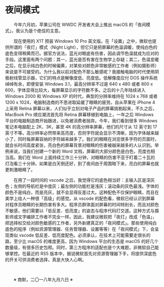 # 夜间模式

&emsp;&emsp;今年六月初，苹果公司在 WWDC 开发者大会上推出 macOS 的「夜间模式」，我认为是个绝佳的主意。

&emsp;&emsp;现在使用的 X1T 预装 Windows 10 Pro 英文版。在「设置」之中，微软也提供所谓的「夜灯」模式（Night Light），但它只是把屏幕的色温调暖，使纯白色的底色变得稍黄而已。据官方说法，蓝光对眼底有伤害，因此调节色温就成为应对的手段。这里面有两个问题：其一，蓝光是否有害在生物学上存疑；其二，色温变暖之后，在显示纯白色的时候偏黄，对某些对颜色非常敏感的工作者（例如摄影师）来说是不可接受的。为什么我以前对配色不那么敏感呢？我接触电脑的时代使用阴极射线管显示器，它们的特点是解像度低、亮度低。低解像度应付 DOS 操作系统绰绰有余，即便安装 Windows 3.1，最高分辨率不过是 640 x 480 或者 800 x 600，字体显得比较大，每屏幕显示的字符数不多。之后的十几年陆续进入 Windows 2000 和 Windows XP 的时代，典型的分辨率维持在 1024 x 768 或者 1200 x 1024，电脑制造商的不思进取延缓了眼睛的疲劳。自从苹果在 iPhone 4 上采用 Retina 屏幕以来，人们似乎立刻对电子产品的屏幕挑剔起来，不久之后，MacBook Pro 顺应潮流首先将 Retina 屏幕移植到电脑上，一年之后 Windows 平台的电脑制造商开始跟进，以免被消费者抛弃。今年，我们看到很多 Windows 笔记本电脑配上 2K、3K，甚至 4K 的高分辨率屏幕，他们的尺寸从 12 英寸到 17 英寸不等。高分辨率必然带来高亮度，否则字符就会显示不清晰，因为字体越来越小了，同时每屏幕容纳的字符越来越多了。我们的眼睛在浏览很多字符的页面时，就会长时间高度紧张，亮白色的屏幕背景对眼睛的伤害被越来越多的人认识到。举例来说，当我们创建一个新的 Word 文档，屏幕的大部分颜色是白色，亮度也相当高。我们在 Word 上面持续工作三十分钟，对眼睛的伤害不亚于盯着二十瓦的灯泡看三十分钟。如果是白天倒还好，到了夜间由于周围暗下来，亮白的屏幕也就更刺激眼睛了。

&emsp;&emsp;在用了一段时间的 vscode 之后，我觉得它的底色相当好：主输入区是深灰色；左侧的导航栏是中度灰；最左侧的功能栏是浅灰；滚动条的灰色最浅。字体的颜色不是纯白，而是亮灰，就不会显得反差过大。这种配色不仅保护眼睛，而且在美学上给人一种很「高级」的感觉。从 vscode 的配色看，微软已经认识到屏幕对程序员眼睛的长期伤害有多大。程序员群体面对屏幕的时间特别长，而且对颜色不敏感，他们需要以「低反差、低亮度」的姿态与程序代码打交道。这种方式与摄影师或文字编排工作者不完全一样。因此，我建议微软把「夜灯」改成「色温」，把选择权交给对颜色敏感的工作者，另外新建真正的「夜间模式」。那些使用纯白底色的程序（例如资源管理器、任务管理器、设置等等）在「夜间模式」下，会呈现类似 vscode 低反差、低亮度配色。必须承认，在技术上可能需要走很长的路，至少比 macOS 的难度更高，因为 Windows 平台的生态是 macOS 的好几个数量级，有很多历史包袱。同时，第三方程序的适配也是个大难题，非微软自己能够掌控。在最近的 RS5 版本中，据说微软首先对资源管理器下手，将提供深底色的开关可供消费者选择，真是大快人心啊。

&emsp;&emsp;

&emsp;&emsp;※ 商默，二〇一八年九月六日 ※